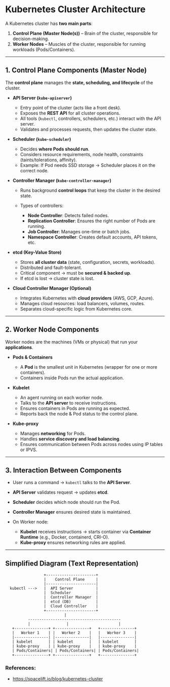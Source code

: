 # **Kubernetes Cluster Architecture**

A Kubernetes cluster has **two main parts**:

1. **Control Plane (Master Node(s))** – Brain of the cluster, responsible for decision-making.
2. **Worker Nodes** – Muscles of the cluster, responsible for running workloads (Pods/Containers).

---

## **1. Control Plane Components (Master Node)**

The **control plane** manages the **state, scheduling, and lifecycle** of the cluster.

* **API Server (`kube-apiserver`)**

  * Entry point of the cluster (acts like a front desk).
  * Exposes the **REST API** for all cluster operations.
  * All tools (`kubectl`, controllers, schedulers, etc.) interact with the API server.
  * Validates and processes requests, then updates the cluster state.

* **Scheduler (`kube-scheduler`)**

  * Decides **where Pods should run**.
  * Considers resource requirements, node health, constraints (taints/tolerations, affinity).
  * Example: If Pod needs SSD storage → Scheduler places it on the correct node.

* **Controller Manager (`kube-controller-manager`)**

  * Runs background **control loops** that keep the cluster in the desired state.
  * Types of controllers:

    * **Node Controller**: Detects failed nodes.
    * **Replication Controller**: Ensures the right number of Pods are running.
    * **Job Controller**: Manages one-time or batch jobs.
    * **Namespace Controller**: Creates default accounts, API tokens, etc.

* **etcd (Key-Value Store)**

  * Stores **all cluster data** (state, configuration, secrets, workloads).
  * Distributed and fault-tolerant.
  * Critical component → must be **secured & backed up**.
  * If etcd is lost → cluster state is lost.

* **Cloud Controller Manager (Optional)**

  * Integrates Kubernetes with **cloud providers** (AWS, GCP, Azure).
  * Manages cloud resources: load balancers, volumes, routes.
  * Separates cloud-specific logic from Kubernetes core.

---

## **2. Worker Node Components**

Worker nodes are the machines (VMs or physical) that run your **applications**.

* **Pods & Containers**

  * A **Pod** is the smallest unit in Kubernetes (wrapper for one or more containers).
  * Containers inside Pods run the actual application.

* **Kubelet**

  * An agent running on each worker node.
  * Talks to the **API server** to receive instructions.
  * Ensures containers in Pods are running as expected.
  * Reports back the node & Pod status to the control plane.

* **Kube-proxy**

  * Manages **networking** for Pods.
  * Handles **service discovery and load balancing**.
  * Ensures communication between Pods across nodes using IP tables or IPVS.

---

## **3. Interaction Between Components**

* User runs a command → `kubectl` talks to the **API Server**.
* **API Server** validates request → updates **etcd**.
* **Scheduler** decides which node should run the Pod.
* **Controller Manager** ensures desired state is maintained.
* On Worker node:

  * **Kubelet** receives instructions → starts container via **Container Runtime** (e.g., Docker, containerd, CRI-O).
  * **Kube-proxy** ensures networking rules are applied.

---

## **Simplified Diagram (Text Representation)**

```
                 +----------------------+
                 |    Control Plane     |
                 |----------------------|
  kubectl --->   |  API Server          |
                 |  Scheduler           |
                 |  Controller Manager  |
                 |  etcd (DB)           |
                 |  Cloud Controller    |
                 +----------------------+
                          |
          -----------------------------------------
          |                |                      |
   +---------------+ +---------------+   +---------------+
   |   Worker 1    | |   Worker 2    |   |   Worker 3    |
   |---------------| |---------------|   |---------------|
   | kubelet       | | kubelet       |   | kubelet       |
   | kube-proxy    | | kube-proxy    |   | kube-proxy    |
   | Pods/Containers| | Pods/Containers| | Pods/Containers|
   +---------------+ +---------------+   +---------------+
```

### References:
- https://spacelift.io/blog/kubernetes-cluster